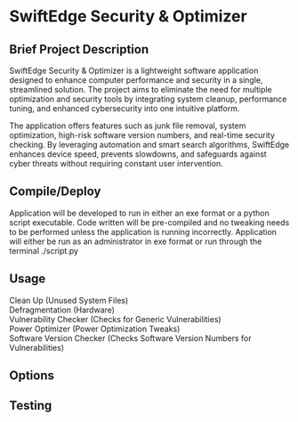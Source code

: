 # SwiftEdge Security & Optimizer

## Brief Project Description

SwiftEdge Security & Optimizer is a lightweight software application designed to enhance computer performance and security in a single, streamlined solution. The project aims to eliminate the need for multiple optimization and security tools by integrating system cleanup, performance tuning, and enhanced cybersecurity into one intuitive platform.

The application offers features such as junk file removal, system optimization, high-risk software version numbers, and real-time security checking. By leveraging automation and smart search algorithms, SwiftEdge enhances device speed, prevents slowdowns, and safeguards against cyber threats without requiring constant user intervention.

## Compile/Deploy

Application will be developed to run in either an exe format or a python script executable. 
Code written will be pre-compiled and no tweaking needs to be performed unless the application is running incorrectly.
Application will either be run as an administrator in exe format or run through the terminal ./script.py

## Usage

Clean Up (Unused System Files) \
Defragmentation (Hardware) \
Vulnerability Checker (Checks for Generic Vulnerabilities) \
Power Optimizer (Power Optimization Tweaks) \
Software Version Checker (Checks Software Version Numbers for Vulnerabilities)

## Options



## Testing



